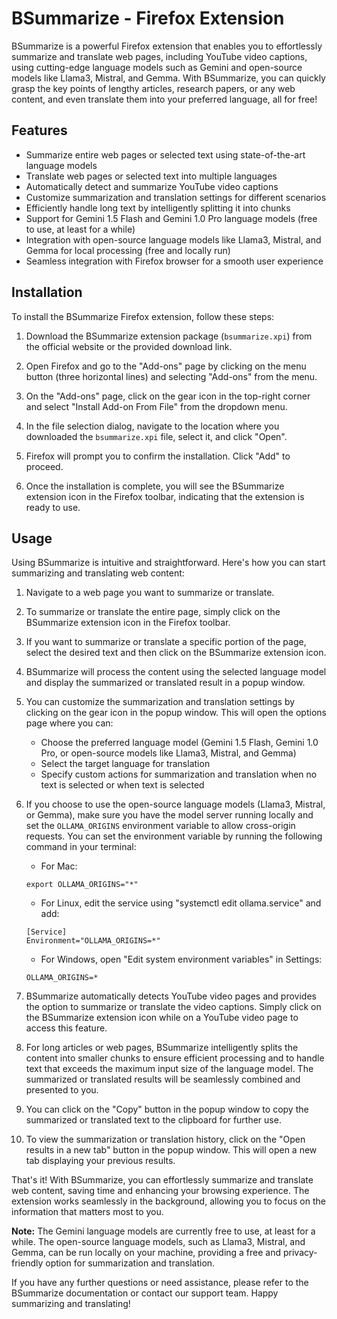 # BSummarize - Firefox Extension

BSummarize is a powerful Firefox extension that enables you to effortlessly summarize and translate web pages, including YouTube video captions, using cutting-edge language models such as Gemini and open-source models like Llama3, Mistral, and Gemma. With BSummarize, you can quickly grasp the key points of lengthy articles, research papers, or any web content, and even translate them into your preferred language, all for free!

## Features

- Summarize entire web pages or selected text using state-of-the-art language models
- Translate web pages or selected text into multiple languages
- Automatically detect and summarize YouTube video captions
- Customize summarization and translation settings for different scenarios
- Efficiently handle long text by intelligently splitting it into chunks
- Support for Gemini 1.5 Flash and Gemini 1.0 Pro language models (free to use, at least for a while)
- Integration with open-source language models like Llama3, Mistral, and Gemma for local processing (free and locally run)
- Seamless integration with Firefox browser for a smooth user experience

## Installation

To install the BSummarize Firefox extension, follow these steps:

1. Download the BSummarize extension package (`bsummarize.xpi`) from the official website or the provided download link.

2. Open Firefox and go to the "Add-ons" page by clicking on the menu button (three horizontal lines) and selecting "Add-ons" from the menu.

3. On the "Add-ons" page, click on the gear icon in the top-right corner and select "Install Add-on From File" from the dropdown menu.

4. In the file selection dialog, navigate to the location where you downloaded the `bsummarize.xpi` file, select it, and click "Open".

5. Firefox will prompt you to confirm the installation. Click "Add" to proceed.

6. Once the installation is complete, you will see the BSummarize extension icon in the Firefox toolbar, indicating that the extension is ready to use.

## Usage

Using BSummarize is intuitive and straightforward. Here's how you can start summarizing and translating web content:

1. Navigate to a web page you want to summarize or translate.

2. To summarize or translate the entire page, simply click on the BSummarize extension icon in the Firefox toolbar.

3. If you want to summarize or translate a specific portion of the page, select the desired text and then click on the BSummarize extension icon.

4. BSummarize will process the content using the selected language model and display the summarized or translated result in a popup window.

5. You can customize the summarization and translation settings by clicking on the gear icon in the popup window. This will open the options page where you can:
    - Choose the preferred language model (Gemini 1.5 Flash, Gemini 1.0 Pro, or open-source models like Llama3, Mistral, and Gemma)
    - Select the target language for translation
    - Specify custom actions for summarization and translation when no text is selected or when text is selected

6. If you choose to use the open-source language models (Llama3, Mistral, or Gemma), make sure you have the model server running locally and set the `OLLAMA_ORIGINS` environment variable to allow cross-origin requests. You can set the environment variable by running the following command in your terminal:
    - For Mac:
   ```
   export OLLAMA_ORIGINS="*"
   ```
    - For Linux, edit the service using "systemctl edit ollama.service" and add:
   ```
   [Service]
   Environment="OLLAMA_ORIGINS=*"
    ```
    - For Windows, open "Edit system environment variables"  in Settings:
   ```
   OLLAMA_ORIGINS=*
    ```

7. BSummarize automatically detects YouTube video pages and provides the option to summarize or translate the video captions. Simply click on the BSummarize extension icon while on a YouTube video page to access this feature.

8. For long articles or web pages, BSummarize intelligently splits the content into smaller chunks to ensure efficient processing and to handle text that exceeds the maximum input size of the language model. The summarized or translated results will be seamlessly combined and presented to you.

9. You can click on the "Copy" button in the popup window to copy the summarized or translated text to the clipboard for further use.

10. To view the summarization or translation history, click on the "Open results in a new tab" button in the popup window. This will open a new tab displaying your previous results.

That's it! With BSummarize, you can effortlessly summarize and translate web content, saving time and enhancing your browsing experience. The extension works seamlessly in the background, allowing you to focus on the information that matters most to you.

**Note:** The Gemini language models are currently free to use, at least for a while. The open-source language models, such as Llama3, Mistral, and Gemma, can be run locally on your machine, providing a free and privacy-friendly option for summarization and translation.

If you have any further questions or need assistance, please refer to the BSummarize documentation or contact our support team. Happy summarizing and translating!